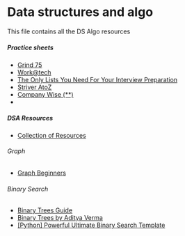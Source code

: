 # Data structures and algo

This file contains all the DS Algo resources

##### Practice sheets

-  [Grind 75](https://www.techinterviewhandbook.org/grind75/?weeks=26&hours=5)
-  [Work@tech](https://workat.tech/problem-solving/practice)
-  [The Only Lists You Need For Your Interview Preparation](https://leetcode.com/discuss/interview-question/2069641/The-Only-Lists-You-Need-For-Your-Interview-Preparation)
-  [Striver AtoZ](https://takeuforward.org/strivers-a2z-dsa-course/strivers-a2z-dsa-course-sheet-2/)
- [Company Wise (**)](https://docs.google.com/spreadsheets/d/1Xs72vSUcMR119L8sCvcbzD4b1yx_t4cd/htmlview#)
- 


##### DSA Resources

- [Collection of Resources](https://gist.github.com/avidLearnerInProgress/1c0d49f5069bc45712ddd5e70c11d2d9)


###### Graph

- [Graph Beginners](https://leetcode.com/discuss/general-discussion/655708/Graph-For-Beginners-Problems-or-Pattern-or-Sample-Solutions)


###### Binary Search

- [Binary Trees Guide](https://leetcode.com/discuss/study-guide/1212004/Binary-Trees-study-guide)
- [Binary Trees by Aditya Verma](https://www.youtube.com/playlist?list=PL_z_8CaSLPWeYfhtuKHj-9MpYb6XQJ_f2)
- [[Python] Powerful Ultimate Binary Search Template](https://leetcode.com/discuss/general-discussion/786126/python-powerful-ultimate-binary-search-template-solved-many-problems)
